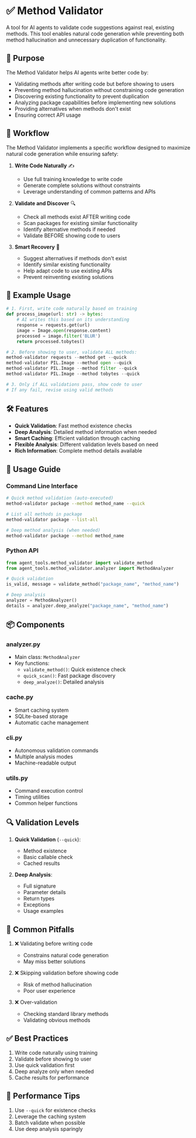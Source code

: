 # ✅ Method Validator

A tool for AI agents to validate code suggestions against real, existing methods. This tool enables natural code generation while preventing both method hallucination and unnecessary duplication of functionality.

## 🎯 Purpose

The Method Validator helps AI agents write better code by:
- Validating methods after writing code but before showing to users
- Preventing method hallucination without constraining code generation
- Discovering existing functionality to prevent duplication
- Analyzing package capabilities before implementing new solutions
- Providing alternatives when methods don't exist
- Ensuring correct API usage

## 🔄 Workflow

The Method Validator implements a specific workflow designed to maximize natural code generation while ensuring safety:

1. **Write Code Naturally** ✍️
   - Use full training knowledge to write code
   - Generate complete solutions without constraints
   - Leverage understanding of common patterns and APIs

2. **Validate and Discover** 🔍
   - Check all methods exist AFTER writing code
   - Scan packages for existing similar functionality
   - Identify alternative methods if needed
   - Validate BEFORE showing code to users

3. **Smart Recovery** 🔄
   - Suggest alternatives if methods don't exist
   - Identify similar existing functionality
   - Help adapt code to use existing APIs
   - Prevent reinventing existing solutions

## 📝 Example Usage

```python
# 1. First, write code naturally based on training
def process_image(url: str) -> bytes:
    # AI writes this based on its understanding
    response = requests.get(url)
    image = Image.open(response.content)
    processed = image.filter('BLUR')
    return processed.tobytes()

# 2. Before showing to user, validate ALL methods:
method-validator requests --method get --quick
method-validator PIL.Image --method open --quick
method-validator PIL.Image --method filter --quick
method-validator PIL.Image --method tobytes --quick

# 3. Only if ALL validations pass, show code to user
# If any fail, revise using valid methods
```

## 🛠️ Features

- **Quick Validation**: Fast method existence checks
- **Deep Analysis**: Detailed method information when needed
- **Smart Caching**: Efficient validation through caching
- **Flexible Analysis**: Different validation levels based on need
- **Rich Information**: Complete method details available

## 🚀 Usage Guide

### Command Line Interface

```bash
# Quick method validation (auto-executed)
method-validator package --method method_name --quick

# List all methods in package
method-validator package --list-all

# Deep method analysis (when needed)
method-validator package --method method_name
```

### Python API

```python
from agent_tools.method_validator import validate_method
from agent_tools.method_validator.analyzer import MethodAnalyzer

# Quick validation
is_valid, message = validate_method("package_name", "method_name")

# Deep analysis
analyzer = MethodAnalyzer()
details = analyzer.deep_analyze("package_name", "method_name")
```

## 📦 Components

### analyzer.py
- Main class: `MethodAnalyzer`
- Key functions:
  - `validate_method()`: Quick existence check
  - `quick_scan()`: Fast package discovery
  - `deep_analyze()`: Detailed analysis

### cache.py
- Smart caching system
- SQLite-based storage
- Automatic cache management

### cli.py
- Autonomous validation commands
- Multiple analysis modes
- Machine-readable output

### utils.py
- Command execution control
- Timing utilities
- Common helper functions

## 🔍 Validation Levels

1. **Quick Validation** (`--quick`):
   - Method existence
   - Basic callable check
   - Cached results
   
2. **Deep Analysis**:
   - Full signature
   - Parameter details
   - Return types
   - Exceptions
   - Usage examples

## 🚫 Common Pitfalls

1. ❌ Validating before writing code
   - Constrains natural code generation
   - May miss better solutions
   
2. ❌ Skipping validation before showing code
   - Risk of method hallucination
   - Poor user experience
   
3. ❌ Over-validation
   - Checking standard library methods
   - Validating obvious methods

## ✅ Best Practices

1. Write code naturally using training
2. Validate before showing to user
3. Use quick validation first
4. Deep analyze only when needed
5. Cache results for performance

## 🔧 Performance Tips

1. Use `--quick` for existence checks
2. Leverage the caching system
3. Batch validate when possible
4. Use deep analysis sparingly